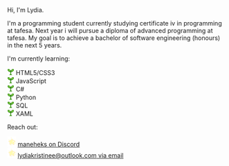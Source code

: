Hi, I'm Lydia. 

I'm a programming student currently studying certificate iv in programming at tafesa. Next year i will pursue a diploma of advanced programming at tafesa. My goal is to achieve a bachelor of software engineering (honours) in the next 5 years.

I'm currently learning:

![Dancing Leaf](https://github.com/maneheks/maneheks/raw/main/images/leaf-dance.gif "Dancing Leaf") HTML5/CSS3<br>
![Dancing Leaf](https://github.com/maneheks/maneheks/raw/main/images/leaf-dance.gif "Dancing Leaf") JavaScript<br>
![Dancing Leaf](https://github.com/maneheks/maneheks/raw/main/images/leaf-dance.gif "Dancing Leaf") C#<br>
![Dancing Leaf](https://github.com/maneheks/maneheks/raw/main/images/leaf-dance.gif "Dancing Leaf") Python<br>
![Dancing Leaf](https://github.com/maneheks/maneheks/raw/main/images/leaf-dance.gif "Dancing Leaf") SQL<br>
![Dancing Leaf](https://github.com/maneheks/maneheks/raw/main/images/leaf-dance.gif "Dancing Leaf") XAML<br>

Reach out:

<img src="https://github.com/maneheks/maneheks/raw/main/images/star.gif" width="20"> [maneheks on Discord](http://discordapp.com/users/1023039537968074774)<br>
<img src="https://github.com/maneheks/maneheks/raw/main/images/star.gif" width="20"> [lydiakristinee@outlook.com via email](mailto:lydiakristinee@outlook.com?subject=hello%20from%20github&body=hi%20lydia%2c%0a)
